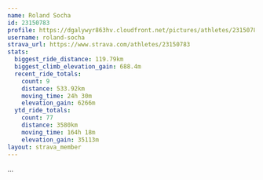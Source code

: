 ```yaml
---
name: Roland Socha
id: 23150783
profile: https://dgalywyr863hv.cloudfront.net/pictures/athletes/23150783/14745672/4/large.jpg
username: roland-socha
strava_url: https://www.strava.com/athletes/23150783
stats:
  biggest_ride_distance: 119.79km
  biggest_climb_elevation_gain: 688.4m
  recent_ride_totals:
    count: 9
    distance: 533.92km
    moving_time: 24h 30m
    elevation_gain: 6266m
  ytd_ride_totals:
    count: 77
    distance: 3580km
    moving_time: 164h 18m
    elevation_gain: 35113m
layout: strava_member
--- 
```

...
